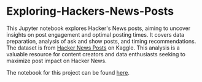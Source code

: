 # Exploring-Hackers-News-Posts

This Jupyter notebook explores Hacker's News posts, aiming to uncover insights on post engagement and optimal posting times. It covers data preparation, analysis of ask and show posts, and timing recommendations. The dataset is from [Hacker News Posts](https://www.kaggle.com/datasets/hacker-news/hacker-news-posts) on Kaggle. This analysis is a valuable resource for content creators and data enthusiasts seeking to maximize post impact on Hacker News.

The notebook for this project can be found [here](https://github.com/ncyril/Exploring-Hackers-News-Posts/blob/main/hacker_news.ipynb).
